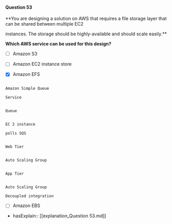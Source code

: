 #### Question  53


**You are designing a solution on AWS that requires a file storage layer that can be shared between multiple EC2

instances. The storage should be highly-available and should scale easily.**


**Which AWS service can be used for this design?**


- [ ] Amazon S3


- [ ] Amazon EC2 instance store


- [x] Amazon EFS


```

Amazon Simple Queue

Service

```


```

Queue

```


```

EC 2 instance

polls SQS

```


```

Web Tier

```


```

Auto Scaling Group

```


```

App Tier

```


```

Auto Scaling Group

Decoupled integration

```


- [ ] Amazon EBS



- hasExplain:: [[explanation_Question  53.md]]